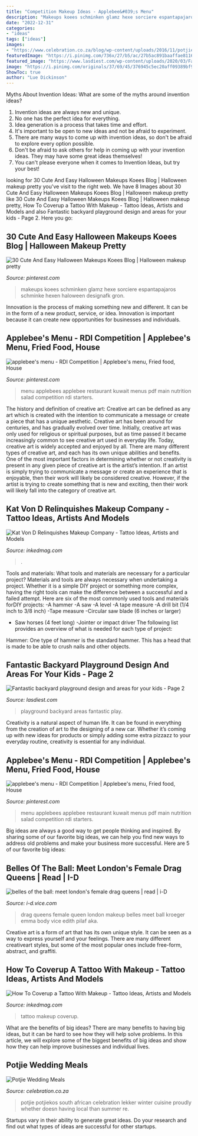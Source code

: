 ```yaml
---
title: "Competition Makeup Ideas - Applebee&#039;s Menu"
description: "Makeups koees schminken glamz hexe sorciere espantapajaros schminke hexen haloween designafk gron"
date: "2022-12-31"
categories:
- "ideas"
tags: ["ideas"]
images:
- "https://www.celebration.co.za/blog/wp-content/uploads/2016/11/potjie-wedding-ideas.jpg"
featuredImage: "https://i.pinimg.com/736x/27/b5/ac/27b5ac891baaffae8116f9eaa43e24ce--applebees-menu-menus.jpg"
featured_image: "https://www.lasdiest.com/wp-content/uploads/2020/03/Fantastic-backyard-playground-design-and-areas-for-your-kids-2.jpg"
image: "https://i.pinimg.com/originals/37/69/45/376945c5ec20aff09389bf906ea3f878.jpg"
ShowToc: true
author: "Lue Dickinson"
---
```



Myths About Invention Ideas: What are some of the myths around invention ideas?
1. Invention ideas are always new and unique.
2. No one has the perfect idea for everything.
3. Idea generation is a process that takes time and effort.
4. It's important to be open to new ideas and not be afraid to experiment.
5. There are many ways to come up with invention ideas, so don't be afraid to explore every option possible.
6. Don't be afraid to ask others for help in coming up with your invention ideas. They may have some great ideas themselves!
7. You can't please everyone when it comes to Invention Ideas, but try your best!

	

		
looking for 30 Cute And Easy Halloween Makeups Koees Blog | Halloween makeup pretty you've visit to the right web. We have 8 Images about 30 Cute And Easy Halloween Makeups Koees Blog | Halloween makeup pretty like 30 Cute And Easy Halloween Makeups Koees Blog | Halloween makeup pretty, How To Coverup a Tattoo With Makeup - Tattoo Ideas, Artists and Models and also Fantastic backyard playground design and areas for your kids - Page 2. Here you go:
		
    
## 30 Cute And Easy Halloween Makeups Koees Blog | Halloween Makeup Pretty

<img loading=lazy src="https://i.pinimg.com/originals/37/69/45/376945c5ec20aff09389bf906ea3f878.jpg" onerror="this.onerror=null;this.src='https://tse3.mm.bing.net/th?id=OIP.dYdd3HO-yb85mqHFurOLMwHaJQ&amp;pid=15.1';" alt="30 Cute And Easy Halloween Makeups Koees Blog | Halloween makeup pretty">

_Source: pinterest.com_

>makeups koees schminken glamz hexe sorciere espantapajaros schminke hexen haloween designafk gron. 

	

Innovation is the process of making something new and different. It can be in the form of a new product, service, or idea. Innovation is important because it can create new opportunities for businesses and individuals.

    
## Applebee&#039;s Menu - RDI Competition | Applebee&#039;s Menu, Fried Food, House

<img loading=lazy src="https://i.pinimg.com/originals/27/b5/ac/27b5ac891baaffae8116f9eaa43e24ce.jpg" onerror="this.onerror=null;this.src='https://tse4.mm.bing.net/th?id=OIP.ZKgGQwhMoB8LqCHATx41ugHaON&amp;pid=15.1';" alt="applebee&#039;s menu - RDI Competition | Applebee&#039;s menu, Fried food, House">

_Source: pinterest.com_

>menu applebees applebee restaurant kuwait menus pdf main nutrition salad competition rdi starters. 

	

The history and definition of creative art: Creative art can be defined as any art which is created with the intention to communicate a message or create a piece that has a unique aesthetic.
Creative art has been around for centuries, and has gradually evolved over time. Initially, creative art was only used for religious or spiritual purposes, but as time passed it became increasingly common to see creative art used in everyday life. Today, creative art is widely accepted and enjoyed by all. There are many different types of creative art, and each has its own unique abilities and benefits.
One of the most important factors in determining whether or not creativity is present in any given piece of creative art is the artist’s intention. If an artist is simply trying to communicate a message or create an experience that is enjoyable, then their work will likely be considered creative. However, if the artist is trying to create something that is new and exciting, then their work will likely fall into the category of creative art.

    
## Kat Von D Relinquishes Makeup Company - Tattoo Ideas, Artists And Models

<img loading=lazy src="https://www.inkedmag.com/.image/t_share/MTY5Nzg4ODQxNDkyNzUxNTIx/kat-von-d-shares-fb.jpg" onerror="this.onerror=null;this.src='https://tse3.mm.bing.net/th?id=OIP.Ntr8q2UgNxilAmjfWXMnAQHaD4&amp;pid=15.1';" alt="Kat Von D Relinquishes Makeup Company - Tattoo Ideas, Artists and Models">

_Source: inkedmag.com_

>. 

	

Tools and materials: What tools and materials are necessary for a particular project?
Materials and tools are always necessary when undertaking a project. Whether it is a simple DIY project or something more complex, having the right tools can make the difference between a successful and a failed attempt. Here are six of the most commonly used tools and materials forDIY projects:
-A hammer
-A saw
-A level
-A tape measure
-A drill bit (1/4 inch to 3/8 inch) 
-Tape measure 
-Circular saw blade (6 inches or larger) 
- Saw horses (4 feet long)  -Jointer or impact driver 
The following list provides an overview of what is needed for each type of project: 

Hammer: One type of hammer is the standard hammer. This has a head that is made to be able to crush nails and other objects.

    
## Fantastic Backyard Playground Design And Areas For Your Kids - Page 2

<img loading=lazy src="https://www.lasdiest.com/wp-content/uploads/2020/03/Fantastic-backyard-playground-design-and-areas-for-your-kids-2.jpg" onerror="this.onerror=null;this.src='https://tse4.mm.bing.net/th?id=OIP.AnwvvAUuuWGO_-uY05VsZgHaLH&amp;pid=15.1';" alt="Fantastic backyard playground design and areas for your kids - Page 2">

_Source: lasdiest.com_

>playground backyard areas fantastic play. 

	

Creativity is a natural aspect of human life. It can be found in everything from the creation of art to the designing of a new car. Whether it’s coming up with new ideas for products or simply adding some extra pizzazz to your everyday routine, creativity is essential for any individual.

    
## Applebee&#039;s Menu - RDI Competition | Applebee&#039;s Menu, Fried Food, House

<img loading=lazy src="https://i.pinimg.com/736x/27/b5/ac/27b5ac891baaffae8116f9eaa43e24ce--applebees-menu-menus.jpg" onerror="this.onerror=null;this.src='https://tse3.mm.bing.net/th?id=OIP.IAlE66TeEs7UsU9elHOWdwC0Fa&amp;pid=15.1';" alt="applebee&#039;s menu - RDI Competition | Applebee&#039;s menu, Fried food, House">

_Source: pinterest.com_

>menu applebees applebee restaurant kuwait menus pdf main nutrition salad competition rdi starters. 

	

Big ideas are always a good way to get people thinking and inspired. By sharing some of our favorite big ideas, we can help you find new ways to address old problems and make your business more successful. Here are 5 of our favorite big ideas: 

    
## Belles Of The Ball: Meet London&#039;s Female Drag Queens | Read | I-D

<img loading=lazy src="http://i-d-images.vice.com/images/2016/09/23/londons-female-drag-queens-body-image-1474639574.jpg?output-quality=75" onerror="this.onerror=null;this.src='https://tse2.mm.bing.net/th?id=OIP.0e0X_nl8lMP_y3S7BIlw_gHaKq&amp;pid=15.1';" alt="belles of the ball: meet london&#039;s female drag queens | read | i-D">

_Source: i-d.vice.com_

>drag queens female queen london makeup belles meet ball kroeger emma body vice edith pilaf aka. 

	

Creative art is a form of art that has its own unique style. It can be seen as a way to express yourself and your feelings. There are many different creativeart styles, but some of the most popular ones include free-form, abstract, and graffiti.

    
## How To Coverup A Tattoo With Makeup - Tattoo Ideas, Artists And Models

<img loading=lazy src="https://www.inkedmag.com/.image/t_share/MTU5MDMyNzExMTU2MDgyNDU2/tattoo-coverup-makeup-tutorial.png" onerror="this.onerror=null;this.src='https://tse1.mm.bing.net/th?id=OIP.rOz6I9inkfweQN6PDlVocAHaGM&amp;pid=15.1';" alt="How To Coverup a Tattoo With Makeup - Tattoo Ideas, Artists and Models">

_Source: inkedmag.com_

>tattoo makeup coverup. 

	

What are the benefits of big ideas?
There are many benefits to having big ideas, but it can be hard to see how they will help solve problems. In this article, we will explore some of the biggest benefits of big ideas and show how they can help improve businesses and individual lives.

    
## Potjie Wedding Meals

<img loading=lazy src="https://www.celebration.co.za/blog/wp-content/uploads/2016/11/potjie-wedding-ideas.jpg" onerror="this.onerror=null;this.src='https://tse1.mm.bing.net/th?id=OIP.wBcrti70ZIvzxVOwNpyviwHaHa&amp;pid=15.1';" alt="Potjie Wedding Meals">

_Source: celebration.co.za_

>potjie potjiekos south african celebration lekker winter cuisine proudly whether doesn having local than summer re. 

	

Startups vary in their ability to generate great ideas. Do your research and find out what types of ideas are successful for other startups.

